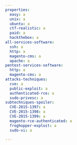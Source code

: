 ```yaml
---
properties:
  easy: a
  unix: a
  ubuntu: a
  ctf-realistic: a
  paid: a
  hackthebox: a
all-services-software:
  ssh: a
  http: a
  magento-cms: a
  apache: a
pentest-services-software:
  http: a
  magento-cms: a
attacks-techniques:
  cve: a
  public-exploit: a
  authenticated-rce: a
  sudo-privesc: a
subtechniques-spoiler:
  CVE-2015-1397: a
  CVE-2015-1398: a
  CVE-2015-1399: a
  magento-rce-authenticated: a
  froghopper-exploit: a
  sudo-vi: a

---
```

